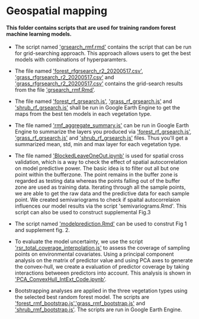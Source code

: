 
# Geospatial mapping

#### This folder contains scripts that are used for training random forest machine learning models.


- The script named ['grsearch_rmf.rmd'](https://github.com/haozhima95/Global_mapping_root_shoot_ratio/blob/d0fc1a46e66053ce9392f6e232c3dd770f51731a/RSR_Geospatial_Modeling/Mapping%20and%20modelling/grsearch_rmf.Rmd) contains the script that can be run for grid-searching approach. This approach allows users to get the best models with combinations of hyperparamters. 

- The file named ['forest_rfgrsearch_r2_20200517.csv'](https://github.com/haozhima95/Global_mapping_root_shoot_ratio/blob/d0fc1a46e66053ce9392f6e232c3dd770f51731a/RSR_Geospatial_Modeling/Mapping%20and%20modelling/forest_rfgrsearch_r2_20200517.csv), ['grass_rfgrsearch_r2_20200517.csv'](https://github.com/haozhima95/Global_mapping_root_shoot_ratio/blob/d0fc1a46e66053ce9392f6e232c3dd770f51731a/RSR_Geospatial_Modeling/Mapping%20and%20modelling/grass_rfgrsearch_r2_20200517.csv) and ['grass_rfgrsearch_r2_20200517.csv'](https://github.com/haozhima95/Global_mapping_root_shoot_ratio/blob/d0fc1a46e66053ce9392f6e232c3dd770f51731a/RSR_Geospatial_Modeling/Mapping%20and%20modelling/shrub_rfgrsearch_r2_20200517.csv) contains the grid-search results from the file ['grsearch_rmf.Rmd'](https://github.com/haozhima95/Global_mapping_root_shoot_ratio/blob/d0fc1a46e66053ce9392f6e232c3dd770f51731a/RSR_Geospatial_Modeling/Mapping%20and%20modelling/grsearch_rmf.Rmd).

- The file named ['forest_rf_grsearch.js'](https://github.com/haozhima95/Global_mapping_root_shoot_ratio/blob/d0fc1a46e66053ce9392f6e232c3dd770f51731a/RSR_Geospatial_Modeling/Mapping%20and%20modelling/forest_rf_grsearch.js), ['grass_rf_grsearch.js'](https://github.com/haozhima95/Global_mapping_root_shoot_ratio/blob/d0fc1a46e66053ce9392f6e232c3dd770f51731a/RSR_Geospatial_Modeling/Mapping%20and%20modelling/grass_rf_grsearch.js) and ['shrub_rf_grsearch.js'](https://github.com/haozhima95/Global_mapping_root_shoot_ratio/blob/d0fc1a46e66053ce9392f6e232c3dd770f51731a/RSR_Geospatial_Modeling/Mapping%20and%20modelling/shrub_rf_grsearch.js) shall be run in Google Earth Engine to get the maps from the best ten models in each vegetation type.

- The file named ['rmf_aggregate_summary.js'](https://github.com/haozhima95/Global_mapping_root_shoot_ratio/blob/d0fc1a46e66053ce9392f6e232c3dd770f51731a/RSR_Geospatial_Modeling/Mapping%20and%20modelling/rmf_aggregate_summary.js) can be run in Google Earth Engine to summarize the layers you produced via ['forest_rf_grsearch.js'](https://github.com/haozhima95/Global_mapping_root_shoot_ratio/blob/d0fc1a46e66053ce9392f6e232c3dd770f51731a/RSR_Geospatial_Modeling/Mapping%20and%20modelling/forest_rf_grsearch.js), ['grass_rf_grsearch.js'](https://github.com/haozhima95/Global_mapping_root_shoot_ratio/blob/d0fc1a46e66053ce9392f6e232c3dd770f51731a/RSR_Geospatial_Modeling/Mapping%20and%20modelling/grass_rf_grsearch.js) and ['shrub_rf_grsearch.js'](https://github.com/haozhima95/Global_mapping_root_shoot_ratio/blob/d0fc1a46e66053ce9392f6e232c3dd770f51731a/RSR_Geospatial_Modeling/Mapping%20and%20modelling/shrub_rf_grsearch.js) files. Thus you'll get a summarized mean, std, min and max layer for each vegetation type.

- The file named ['BlockedLeaveOneOut.ipynb'](https://github.com/haozhima95/Global_mapping_root_shoot_ratio/blob/d0fc1a46e66053ce9392f6e232c3dd770f51731a/RSR_Geospatial_Modeling/Mapping%20and%20modelling/BlockedLeaveOneOut.ipynb) is used for spatial cross validation, which is a way to check the effect of spatial autocorrelation on model predictive power. The basic idea is to filter out all but one point within the bufferzone. The point remains in the buffer zone is regarded as testing data whereas the points falling out of the buffer zone are used as training data. Iterating through all the sample points, we are able to get the raw data and the predictive data for each sample point. We created semivariograms to check if spaital autocorrelaion influences our model results via the script 'semivariograms.Rmd'. This script can also be used to construct supplemental Fig.3

- The script named ['modelprediction.Rmd'](https://github.com/haozhima95/Global_mapping_root_shoot_ratio/blob/d0fc1a46e66053ce9392f6e232c3dd770f51731a/RSR_Geospatial_Modeling/Mapping%20and%20modelling/modelprediction.Rmd) can be used to construt Fig 1 and supplement fig. 2.

- To evaluate the model uncertainty, we use the script ['rsr_total_coverage_interpolation.js'](https://github.com/haozhima95/Global_mapping_root_shoot_ratio/blob/d0fc1a46e66053ce9392f6e232c3dd770f51731a/RSR_Geospatial_Modeling/Mapping%20and%20modelling/rsr_total_coverage_interpolation.js) to assess the coverage of sampling points on environmental covariates. Using a principal component analysis on the matrix of predictor value and using PCA axes to generate the convex-hull, we create a evaluation of predictor coverage by taking interactions betweeen predictors into account. This analysis is shown in ['PCA_ConvexHull_IntExt_Code.ipynb'](https://github.com/haozhima95/Global_mapping_root_shoot_ratio/blob/d0fc1a46e66053ce9392f6e232c3dd770f51731a/RSR_Geospatial_Modeling/Mapping%20and%20modelling/PCA_ConvexHull_IntExt_Code.ipynb). 

 - Bootstrapping analyses are applied in the three vegetation types using the selected best random forest model. The scripts are ['forest_rmf_bootstrap.js'](https://github.com/haozhima95/Global_mapping_root_shoot_ratio/blob/d0fc1a46e66053ce9392f6e232c3dd770f51731a/RSR_Geospatial_Modeling/Mapping%20and%20modelling/forest_rmf_bootstrap.js),['grass_rmf_bootstrap.js'](https://github.com/haozhima95/Global_mapping_root_shoot_ratio/blob/d0fc1a46e66053ce9392f6e232c3dd770f51731a/RSR_Geospatial_Modeling/Mapping%20and%20modelling/grass_rmf_bootstrap.js) and ['shrub_rmf_bootstrap.js'](https://github.com/haozhima95/Global_mapping_root_shoot_ratio/blob/d0fc1a46e66053ce9392f6e232c3dd770f51731a/RSR_Geospatial_Modeling/Mapping%20and%20modelling/shrub_rmf_bootstrap.js). The scripts are run in Google Earth Engine.
